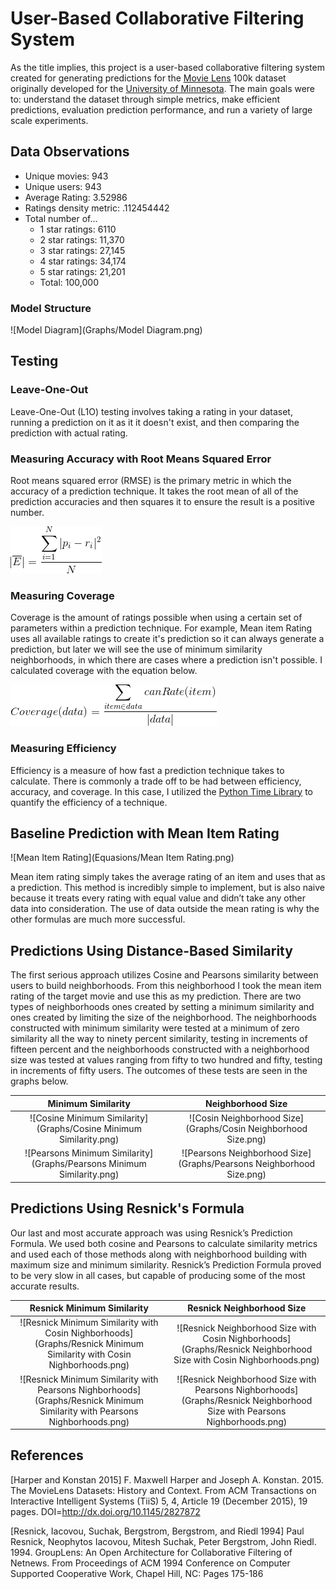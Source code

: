 # User-Based Collaborative Filtering System
As the title implies, this project is a user-based collaborative filtering system created for generating predictions for the [Movie Lens](https://grouplens.org/datasets/movielens/100k/) 100k dataset originally developed for the [University of Minnesota](https://grouplens.org/datasets/movielens/100k/). The main goals were to: understand the dataset through simple metrics, make efficient predictions, evaluation prediction performance, and run a variety of large scale experiments. 

## Data Observations
- Unique movies: 943
- Unique users: 943
- Average Rating: 3.52986
- Ratings density metric: .112454442
- Total number of...
	- 1 star ratings: 6110
	- 2 star ratings: 11,370
	- 3 star ratings: 27,145
	- 4 star ratings: 34,174
	- 5 star ratings: 21,201
	- Total: 100,000

### Model Structure
![Model Diagram](Graphs/Model Diagram.png)

## Testing

### Leave-One-Out
Leave-One-Out (L1O) testing involves taking a rating in your dataset, running a prediction on it as it it doesn't exist, and then comparing the prediction with actual rating. 

### Measuring Accuracy with Root Means Squared Error
Root means squared error (RMSE) is the primary metric in which the accuracy of a prediction technique. It takes the root mean of all of the prediction accuracies and then squares it to ensure the result is a positive number.

![RMSE](Equasions/RMSE.png)
<!-- $$ |\overline{E}|=\frac{\displaystyle\sum_{i=1}^{N}|p_i-r_i|^2}{N} $$  -->

### Measuring Coverage
Coverage is the amount of ratings possible when using a certain set of parameters within a prediction technique. For example, Mean item Rating uses all available ratings to create it's prediction so it can always generate a prediction, but later we will see the use of minimum similarity neighborhoods, in which there are cases where a prediction isn't possible. I calculated coverage with the equation below. 

![Coverage](Equasions/Coverage.png)
<!-- $$ Coverage(data)=\frac{\displaystyle\sum_{item\in data}canRate(item)}{|data|} $$ -->

### Measuring Efficiency
Efficiency is a measure of how fast a prediction technique takes to calculate. There is commonly a trade off to be had between efficiency, accuracy, and coverage. In this case, I utilized the [Python Time Library](https://docs.python.org/2/library/time.html) to quantify the efficiency of a technique.


## Baseline Prediction with Mean Item Rating

![Mean Item Rating](Equasions/Mean Item Rating.png)
<!-- $$ prediction(u_i, item_k) = \displaystyle\sum_{u_j\in users} rating(u_j, item_k) $$ -->

Mean item rating simply takes the average rating of an item and uses that as a prediction. This method is incredibly simple to implement, but is also naive because it treats every rating with equal value and didn’t take any other data into consideration. The use of data outside the mean rating is why the other formulas are much more successful.

## Predictions Using Distance-Based Similarity 

The first serious approach utilizes Cosine and Pearsons similarity between users to build neighborhoods. From this neighborhood I took the mean item rating of the target movie and use this as my prediction. There are two types of neighborhoods ones created by setting a minimum similarity and ones created by limiting the size of the neighborhood. The neighborhoods constructed with minimum similarity were tested at a minimum of zero similarity all the way to ninety percent similarity, testing in increments of fifteen percent and the neighborhoods constructed with a neighborhood size was tested at values ranging from fifty to two hundred and fifty, testing in increments of fifty users. The outcomes of these tests are seen in the graphs below. 

Minimum Similarity | Neighborhood Size
:--: | :--: 
![Cosine Minimum Similarity](Graphs/Cosine Minimum Similarity.png) | ![Cosin Neighborhood Size](Graphs/Cosin Neighborhood Size.png)
![Pearsons Minimum Similarity](Graphs/Pearsons Minimum Similarity.png) | ![Pearsons Neighborhood Size](Graphs/Pearsons Neighborhood Size.png)







## Predictions Using Resnick's Formula

Our last and most accurate approach was using Resnick’s Prediction Formula. We used both cosine and Pearsons to calculate similarity metrics and used each of those methods along with neighborhood building with maximum size and minimum similarity. Resnick’s Prediction Formula proved to be very slow in all cases, but capable of producing some of the most accurate results. 

Resnick Minimum Similarity | Resnick Neighborhood Size
:--: | :--: 
![Resnick Minimum Similarity with Cosin Nighborhoods](Graphs/Resnick Minimum Similarity with Cosin Nighborhoods.png) | ![Resnick Neighborhood Size with Cosin Nighborhoods](Graphs/Resnick Neighborhood Size with Cosin Nighborhoods.png)
![Resnick Minimum Similarity with Pearsons Nighborhoods](Graphs/Resnick Minimum Similarity with Pearsons Nighborhoods.png) | ![Resnick Neighborhood Size with Pearsons Nighborhoods](Graphs/Resnick Neighborhood Size with Pearsons Nighborhoods.png)


## References

\[Harper and Konstan 2015\] F. Maxwell Harper and Joseph A. Konstan. 2015. The MovieLens Datasets: History and Context. From ACM Transactions on Interactive Intelligent Systems (TiiS) 5, 4, Article 19 (December 2015), 19 pages. DOI=http://dx.doi.org/10.1145/2827872

\[Resnick, Iacovou, Suchak, Bergstrom, Bergstrom, and Riedl 1994\] Paul Resnick, Neophytos Iacovou, Mitesh Suchak, Peter Bergstrom, John Riedl. 1994. GroupLens: An Open Architecture for Collaborative Filtering of Netnews. From Proceedings of ACM 1994 Conference on Computer Supported Cooperative Work, Chapel Hill, NC: Pages 175-186

<!-- https://www.codecogs.com/latex/eqneditor.php -->